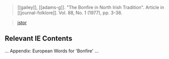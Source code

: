 > [[gailey]], [[adams-g]]. "The Bonfire in North Irish Tradition". Article in [[journal-folklore]]. Vol. 88, No. 1 (1977), pp. 3-38.

> [jstor](https://www.jstor.org/stable/1259697)

## Relevant IE Contents
...
Appendix: European Words for 'Bonfire'
...